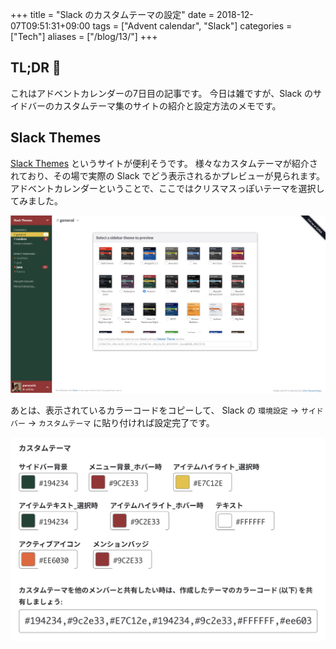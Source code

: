 +++
title = "Slack のカスタムテーマの設定"
date  = 2018-12-07T09:51:31+09:00
tags  = ["Advent calendar", "Slack"]
categories = ["Tech"]
aliases = ["/blog/13/"]
+++

## TL;DR :christmas_tree:

これはアドベントカレンダーの7日目の記事です。
今日は雑ですが、Slack のサイドバーのカスタムテーマ集のサイトの紹介と設定方法のメモです。

## Slack Themes

[Slack Themes](https://slackthemes.net) というサイトが便利そうです。
様々なカスタムテーマが紹介されており、その場で実際の Slack でどう表示されるかプレビューが見られます。
アドベントカレンダーということで、ここではクリスマスっぽいテーマを選択してみました。

![](slackthemes.png)

あとは、表示されているカラーコードをコピーして、 Slack の `環境設定` → `サイドバー` → `カスタムテーマ` に貼り付ければ設定完了です。

![](setting.png)
